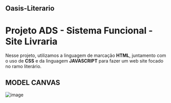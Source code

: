 ## Oasis-Literario
# Projeto ADS - Sistema Funcional - Site Livraria
Nesse projeto, utilizamos a linguagem de marcação **HTML**, juntamento com o uso de **CSS** e da linguagem **JAVASCRIPT** para fazer um web site focado no ramo literário. 

## MODEL CANVAS
![image](https://github.com/user-attachments/assets/e7870084-f9c7-4cfc-b04d-be5b3340986c)

